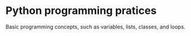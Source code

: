 # Python programming pratices
Basic programming concepts, such as variables, lists, classes, and loops.
